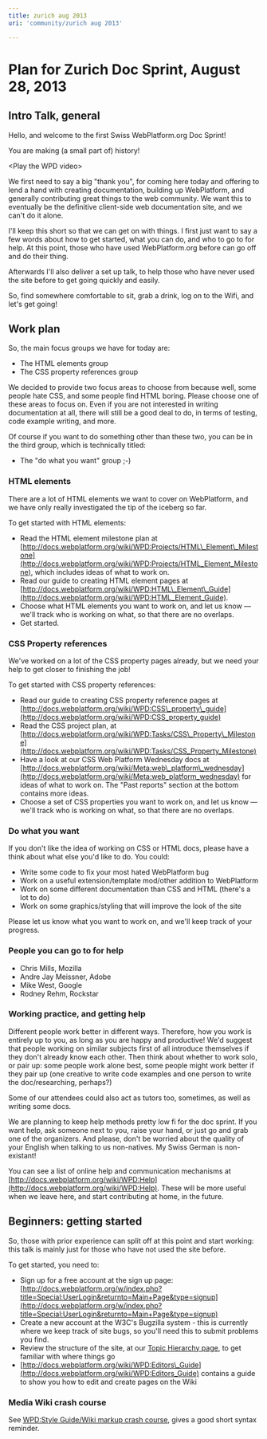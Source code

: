 ```yaml
---
title: zurich aug 2013
uri: 'community/zurich aug 2013'

---
```

# Plan for Zurich Doc Sprint, August 28, 2013

## Intro Talk, general

Hello, and welcome to the first Swiss WebPlatform.org Doc Sprint!

You are making (a small part of) history!

\<Play the WPD video\>

We first need to say a big "thank you", for coming here today and offering to lend a hand with creating documentation, building up WebPlatform, and generally contributing great things to the web community. We want this to eventually be the definitive client-side web documentation site, and we can't do it alone.

I'll keep this short so that we can get on with things. I first just want to say a few words about how to get started, what you can do, and who to go to for help. At this point, those who have used WebPlatform.org before can go off and do their thing.

Afterwards I'll also deliver a set up talk, to help those who have never used the site before to get going quickly and easily.

So, find somewhere comfortable to sit, grab a drink, log on to the Wifi, and let's get going!

## Work plan

So, the main focus groups we have for today are:

-   The HTML elements group
-   The CSS property references group

We decided to provide two focus areas to choose from because well, some people hate CSS, and some people find HTML boring. Please choose one of these areas to focus on. Even if you are not interested in writing documentation at all, there will still be a good deal to do, in terms of testing, code example writing, and more.

Of course if you want to do something other than these two, you can be in the third group, which is technically titled:

-   The "do what you want" group ;-)

### HTML elements

There are a lot of HTML elements we want to cover on WebPlatform, and we have only really investigated the tip of the iceberg so far.

To get started with HTML elements:

-   Read the HTML element milestone plan at [http://docs.webplatform.org/wiki/WPD:Projects/HTML\_Element\_Milestone](http://docs.webplatform.org/wiki/WPD:Projects/HTML_Element_Milestone), which includes ideas of what to work on.
-   Read our guide to creating HTML element pages at [http://docs.webplatform.org/wiki/WPD:HTML\_Element\_Guide](http://docs.webplatform.org/wiki/WPD:HTML_Element_Guide).
-   Choose what HTML elements you want to work on, and let us know — we'll track who is working on what, so that there are no overlaps.
-   Get started.

### CSS Property references

We've worked on a lot of the CSS property pages already, but we need your help to get closer to finishing the job!

To get started with CSS property references:

-   Read our guide to creating CSS property reference pages at [http://docs.webplatform.org/wiki/WPD:CSS\_property\_guide](http://docs.webplatform.org/wiki/WPD:CSS_property_guide)
-   Read the CSS project plan, at [http://docs.webplatform.org/wiki/WPD:Tasks/CSS\_Property\_Milestone](http://docs.webplatform.org/wiki/WPD:Tasks/CSS_Property_Milestone)
-   Have a look at our CSS Web Platform Wednesday docs at [http://docs.webplatform.org/wiki/Meta:web\_platform\_wednesday](http://docs.webplatform.org/wiki/Meta:web_platform_wednesday) for ideas of what to work on. The "Past reports" section at the bottom contains more ideas.
-   Choose a set of CSS properties you want to work on, and let us know — we'll track who is working on what, so that there are no overlaps.

### Do what you want

If you don't like the idea of working on CSS or HTML docs, please have a think about what else you'd like to do. You could:

-   Write some code to fix your most hated WebPlatform bug
-   Work on a useful extension/template mod/other addition to WebPlatform
-   Work on some different documentation than CSS and HTML (there's a lot to do)
-   Work on some graphics/styling that will improve the look of the site

Please let us know what you want to work on, and we'll keep track of your progress.

### People you can go to for help

-   Chris Mills, Mozilla
-   Andre Jay Meissner, Adobe
-   Mike West, Google
-   Rodney Rehm, Rockstar

### Working practice, and getting help

Different people work better in different ways. Therefore, how you work is entirely up to you, as long as you are happy and productive! We'd suggest that people working on similar subjects first of all introduce themselves if they don't already know each other. Then think about whether to work solo, or pair up: some people work alone best, some people might work better if they pair up (one creative to write code examples and one person to write the doc/researching, perhaps?)

Some of our attendees could also act as tutors too, sometimes, as well as writing some docs.

We are planning to keep help methods pretty low fi for the doc sprint. If you want help, ask someone next to you, raise your hand, or just go and grab one of the organizers. And please, don't be worried about the quality of your English when talking to us non-natives. My Swiss German is non-existant!

You can see a list of online help and communication mechanisms at [http://docs.webplatform.org/wiki/WPD:Help](http://docs.webplatform.org/wiki/WPD:Help). These will be more useful when we leave here, and start contributing at home, in the future.

## Beginners: getting started

So, those with prior experience can split off at this point and start working: this talk is mainly just for those who have not used the site before.

To get started, you need to:

-   Sign up for a free account at the sign up page: [http://docs.webplatform.org/w/index.php?title=Special:UserLogin&returnto=Main+Page&type=signup](http://docs.webplatform.org/w/index.php?title=Special:UserLogin&returnto=Main+Page&type=signup)
-   Create a new account at the W3C's Bugzilla system - this is currently where we keep track of site bugs, so you'll need this to submit problems you find.
-   Review the structure of the site, at our [Topic Hierarchy page](/Meta:Editors_Guide/Topic_Hierarchy), to get familiar with where things go
-   [http://docs.webplatform.org/wiki/WPD:Editors\_Guide](http://docs.webplatform.org/wiki/WPD:Editors_Guide) contains a guide to show you how to edit and create pages on the Wiki

### Media Wiki crash course

See [WPD:Style Guide/Wiki markup crash course](/WPD:Style_Guide/Wiki_markup_crash_course), gives a good short syntax reminder.